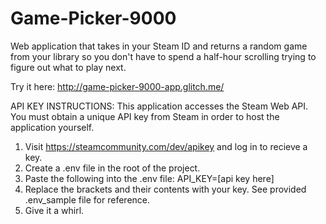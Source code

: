 # Game-Picker-9000
Web application that takes in your Steam ID and returns a random game from your library so you don't have to spend a half-hour scrolling trying to figure out what to play next.

Try it here: http://game-picker-9000-app.glitch.me/

API KEY INSTRUCTIONS:
This application accesses the Steam Web API. You must obtain a unique API key from Steam in order to host the application yourself. 

1. Visit https://steamcommunity.com/dev/apikey and log in to recieve a key.
2. Create a .env file in the root of the project.
3. Paste the following into the .env file: API_KEY=[api key here] 
4. Replace the brackets and their contents with your key. See provided .env_sample file for reference.
5. Give it a whirl.

